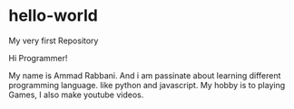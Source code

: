 # hello-world
My very first Repository

Hi Programmer!

 My name is Ammad Rabbani. And i am passinate about learning different programming language. like python and javascript. My hobby is to playing Games, I also make youtube videos.
